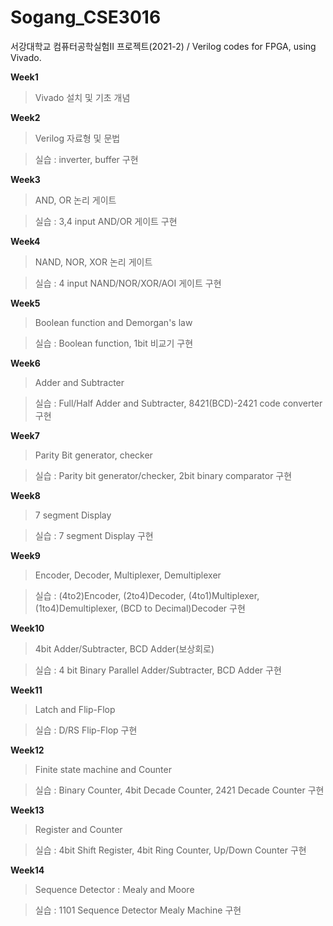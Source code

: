 # Sogang_CSE3016
서강대학교 컴퓨터공학실험II 프로젝트(2021-2) / Verilog codes for FPGA, using Vivado.

**Week1**
> Vivado 설치 및 기초 개념

**Week2**
> Verilog 자료형 및 문법

> 실습 : inverter, buffer 구현

**Week3**
> AND, OR 논리 게이트

> 실습 : 3,4 input AND/OR 게이트 구현

**Week4**
> NAND, NOR, XOR 논리 게이트

> 실습 : 4 input NAND/NOR/XOR/AOI 게이트 구현

**Week5**
> Boolean function and Demorgan's law

> 실습 : Boolean function, 1bit 비교기 구현

**Week6**
> Adder and Subtracter

> 실습 : Full/Half Adder and Subtracter, 8421(BCD)-2421 code converter 구현

**Week7**
> Parity Bit generator, checker

> 실습 : Parity bit generator/checker, 2bit binary comparator 구현

**Week8**
> 7 segment Display

> 실습 : 7 segment Display 구현

**Week9**
> Encoder, Decoder, Multiplexer, Demultiplexer

> 실습 : (4to2)Encoder, (2to4)Decoder, (4to1)Multiplexer, (1to4)Demultiplexer, (BCD to Decimal)Decoder 구현

**Week10**
> 4bit Adder/Subtracter, BCD Adder(보상회로)

> 실습 : 4 bit Binary Parallel Adder/Subtracter, BCD Adder 구현

**Week11**
> Latch and Flip-Flop

> 실습 : D/RS Flip-Flop 구현

**Week12**
> Finite state machine and Counter

> 실습 : Binary Counter, 4bit Decade Counter, 2421 Decade Counter 구현

**Week13**
> Register and Counter

> 실습 : 4bit Shift Register, 4bit Ring Counter, Up/Down Counter 구현

**Week14**
> Sequence Detector : Mealy and Moore

> 실습 : 1101 Sequence Detector Mealy Machine 구현
